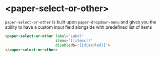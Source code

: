 # \<paper-select-or-other\>



`paper-select-or-other` is built upon `paper-dropdown-menu` and gives you the ability to have a custom input field alongside with predefined list of items

```html
<paper-select-or-other label="Label"
                       items="[[items]]"
                       disabled$='[[disabled]]'>
</paper-select-or-other>
```
